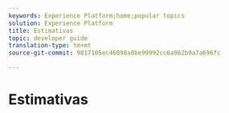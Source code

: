 ```yaml
---
keywords: Experience Platform;home;popular topics
solution: Experience Platform
title: Estimativas
topic: developer guide
translation-type: tm+mt
source-git-commit: 9817105ec46098a8be99992cc6a962b9a7a696fc

---
```



# Estimativas
